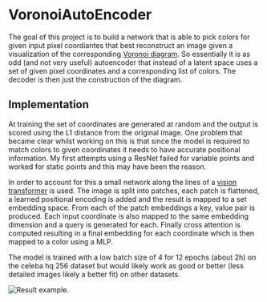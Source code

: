 # VoronoiAutoEncoder

The goal of this project is to build a network that is able to pick colors for given input pixel coordiantes that best reconstruct an image given a visualization of the corresponding [Voronoi diagram](https://en.wikipedia.org/wiki/Voronoi_diagram). So essentially it is as odd (and not very useful) autoencoder that instead of a latent space uses a set of given pixel coordinates
and a corresponding list of colors. The decoder is then just the construction of the diagram. 



## Implementation
At training the set of coordinates are generated at random and the output is scored using the L1 distance from the original image. One problem that became clear whilst working on this is that since the model is required to match colors to given coordinates it needs to have accurate positional information. My first attempts using a ResNet failed for variable points and worked for static points and this may have been the reason. 

In order to account for this a small network along the lines of a [vision transformer](https://arxiv.org/abs/2010.11929) is used. The image is split into patches, each patch is flattened, a learned positional encoding is added and the result is mapped to a set embedding space. From each of the patch embeddings a key, value pair is produced.
Each input coordinate is also mapped to the same embedding dimension and a query is generated for each. Finally cross attention is computed resulting in a final embedding for each coordinate which is then mapped to a color using a MLP.

The model is trained with a low batch size of 4 for 12 epochs (about 2h) on the celeba hq 256 dataset but would likely work as good or better (less detailed images likely a better fit) on other datasets.


![Result example.]("/result.png")